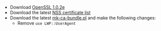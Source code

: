  * Download [OpenSSL 1.0.2e](https://www.openssl.org/source/openssl-1.0.2e.tar.gz)
 * Download the latest [NSS certificate list](https://hg.mozilla.org/mozilla-central/raw-file/default/security/nss/lib/ckfw/builtins/certdata.txt)
 * Download the latest [mk-ca-bundle.pl](https://raw.githubusercontent.com/bagder/curl/master/lib/mk-ca-bundle.pl) and make the following changes:
	* Remove `use LWP::UserAgent`
